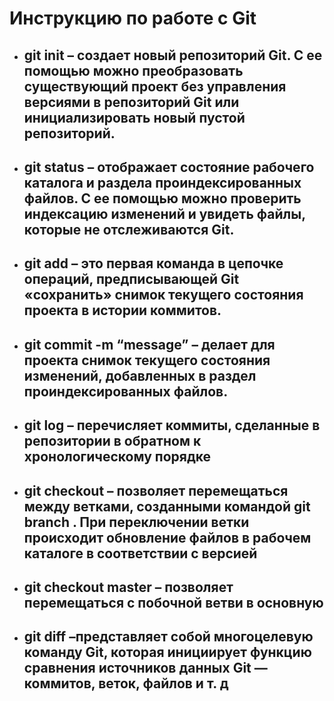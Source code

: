 # Инструкцию по работе с Git
* ## __git init__ – создает новый репозиторий Git. С ее помощью можно преобразовать существующий проект без управления версиями в репозиторий Git или инициализировать новый пустой репозиторий.
* ## __git status__ – отображает состояние рабочего каталога и раздела проиндексированных файлов. С ее помощью можно проверить индексацию изменений и увидеть файлы, которые не отслеживаются Git.
* ## __git add__ – это первая команда в цепочке операций, предписывающей Git «сохранить» снимок текущего состояния проекта в истории коммитов.
* ## __git commit__ -m “message” – делает для проекта снимок текущего состояния изменений, добавленных в раздел проиндексированных файлов. 
* ## __git log__ – перечисляет коммиты, сделанные в репозитории в обратном к хронологическому порядке 
* ## __git checkout__ – позволяет перемещаться между ветками, созданными командой git branch . При переключении ветки происходит обновление файлов в рабочем каталоге в соответствии с версией
* ## __git checkout master__ – позволяет перемещаться с побочной ветви в основную
* ## __git diff__ –представляет собой многоцелевую команду Git, которая инициирует функцию сравнения источников данных Git — коммитов, веток, файлов и т. д